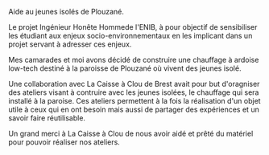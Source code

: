 Aide au jeunes isolés de Plouzané.

Le projet Ingénieur Honête Hommede l'ENIB, à pour objectif de sensibiliser les étudiant aux enjeux socio-environnementaux en les implicant dans un projet servant à adresser ces enjeux.

Mes camarades et moi avons décidé de construire une chauffage à ardoise low-tech destiné à la paroisse de Plouzané où vivent des jeunes isolé.

Une collaboration avec La Caisse à Clou de Brest avait pour but d'oragniser des ateliers visant à contruire avec les jeunes isolées, le chauffage qui sera installé à la paroise. Ces ateliers permettent à la fois la réalisation d'un objet utile à ceux qui en ont besoin mais aussi de partager des expériences et un savoir faire réutilisable.

Un grand merci à La Caisse à Clou de nous avoir aidé et prêté du matériel pour pouvoir réaliser nos ateliers.